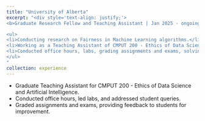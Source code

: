 ```yaml
---
title: "University of Alberta"
excerpt: "<div style='text-align: justify;'>
<b>Graduate Research Fellow and Teaching Assistant | Jan 2025 - ongoing </b>

<ul>
<li>Conducting research on Fairness in Machine Learning algorithms.</li>
<li>Working as a Teaching Assistant of CMPUT 200 - Ethics of Data Science and Artificial Intelligence (Fall 2024)</li>
<li>Conducted office hours, labs, grading assignments and exams, solving student queries, etc</li>
</ul>
"
collection: experience
---
```


<ul>
    <li>Graduate Teaching Assistant for CMPUT 200 - Ethics of Data Science and Artificial Intelligence.</li>
    <li>Conducted office hours, led labs, and addressed student queries.</li>   
    <li>Graded assignments and exams, providing feedback to students for improvement.</li>   

</ul>


